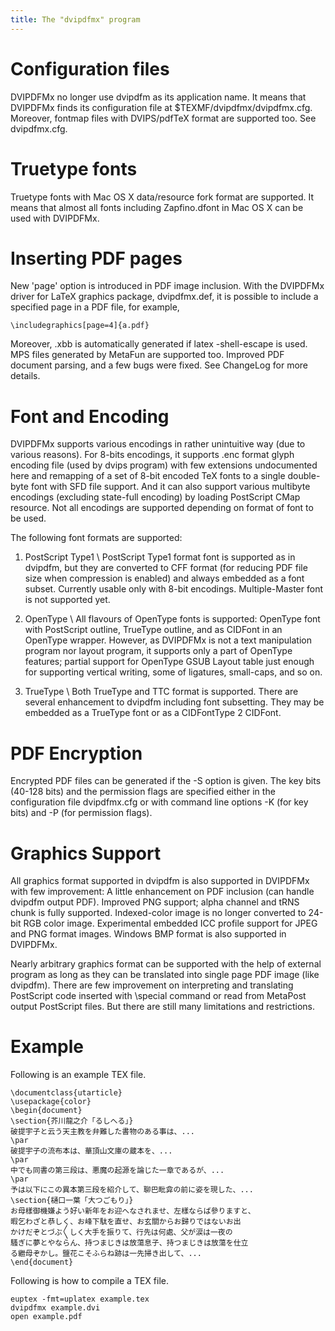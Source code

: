 ```yaml
---
title: The "dvipdfmx" program
---
```


# Configuration files

DVIPDFMx no longer use dvipdfm as its application name. It means that DVIPDFMx
finds its configuration file at $TEXMF/dvipdfmx/dvipdfmx.cfg. Moreover, fontmap
files with DVIPS/pdfTeX format are supported too. See dvipdfmx.cfg.


# Truetype fonts

Truetype fonts with Mac OS X data/resource fork format are supported. It means
that almost all fonts including Zapfino.dfont in Mac OS X can be used with
DVIPDFMx.


# Inserting PDF pages

New 'page' option is introduced in PDF image inclusion. With the DVIPDFMx
driver for LaTeX graphics package, dvipdfmx.def, it is possible to include a
specified page in a PDF file, for example,

    \includegraphics[page=4]{a.pdf}

Moreover, .xbb is automatically generated if latex -shell-escape is used. MPS
files generated by MetaFun are supported too. Improved PDF document parsing,
and a few bugs were fixed. See ChangeLog for more details.


# Font and Encoding

DVIPDFMx supports various encodings in rather unintuitive way (due to various
reasons). For 8-bits encodings, it supports .enc format glyph encoding file
(used by dvips program) with few extensions undocumented here and remapping of
a set of 8-bit encoded TeX fonts to a single double-byte font with SFD file
support. And it can also support various multibyte encodings (excluding
state-full encoding) by loading PostScript CMap resource. Not all encodings are
supported depending on format of font to be used.

The following font formats are supported:

1) PostScript Type1
\\
PostScript Type1 format font is supported as in dvipdfm, but they are converted
to CFF format (for reducing PDF file size when compression is enabled) and
always embedded as a font subset. Currently usable only with 8-bit encodings.
Multiple-Master font is not supported yet.

2) OpenType
\\
All flavours of OpenType fonts is supported: OpenType font with PostScript
outline, TrueType outline, and as CIDFont in an OpenType wrapper. However, as
DVIPDFMx is not a text manipulation program nor layout program, it supports
only a part of OpenType features; partial support for OpenType GSUB Layout
table just enough for supporting vertical writing, some of ligatures,
small-caps, and so on.

3) TrueType
\\
Both TrueType and TTC format is supported. There are several enhancement to
dvipdfm including font subsetting. They may be embedded as a TrueType font or
as a CIDFontType 2 CIDFont.


# PDF Encryption

Encrypted PDF files can be generated if the -S option is given. The key bits
(40-128 bits) and the permission flags are specified either in the
configuration file dvipdfmx.cfg or with command line options -K (for key bits)
and -P (for permission flags).


# Graphics Support

All graphics format supported in dvipdfm is also supported in DVIPDFMx with few
improvement: A little enhancement on PDF inclusion (can handle dvipdfm output
PDF). Improved PNG support; alpha channel and tRNS chunk is fully supported.
Indexed-color image is no longer converted to 24-bit RGB color image.
Experimental embedded ICC profile support for JPEG and PNG format images.
Windows BMP format is also supported in DVIPDFMx.

Nearly arbitrary graphics format can be supported with the help of external
program as long as they can be translated into single page PDF image (like
dvipdfm). There are few improvement on interpreting and translating PostScript
code inserted with \special command or read from MetaPost output PostScript
files. But there are still many limitations and restrictions.


# Example

Following is an example TEX file.

    \documentclass{utarticle}
    \usepackage{color}
    \begin{document}
    \section{芥川龍之介「るしへる」}
    破提宇子と云う天主教を弁難した書物のある事は、...
    \par
    破提宇子の流布本は、華頂山文庫の蔵本を、...
    \par
    中でも同書の第三段は、悪魔の起源を論じた一章であるが、...
    \par
    予は以下にこの異本第三段を紹介して、聊巴毗弇の前に姿を現した、...
    \section{樋口一葉「大つごもり」}
    お母樣御機嫌よう好い新年をお迎へなされませ、左樣ならば參りますと、
    暇乞わざと恭しく、お峰下駄を直せ、お玄關からお歸りではないお出
    かけだぞとづぶ〳〵しく大手を振りて、行先は何處、父が涙は一夜の
    騷ぎに夢とやならん、持つまじきは放蕩息子、持つまじきは放蕩を仕立
    る繼母ぞかし。鹽花こそふらね跡は一先掃き出して、...
    \end{document}

Following is how to compile a TEX file.

    euptex -fmt=uplatex example.tex              
    dvipdfmx example.dvi              
    open example.pdf              




